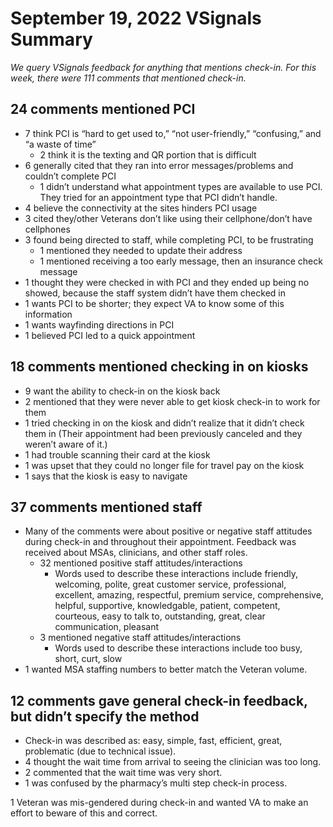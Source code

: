 # September 19, 2022 VSignals Summary

*We query VSignals feedback for anything that mentions check-in. For this week, there were 111 comments that mentioned check-in.*

## 24 comments mentioned PCI
- 7 think PCI is “hard to get used to,” “not user-friendly,” “confusing,” and “a waste of time”
  - 2 think it is the texting and QR portion that is difficult
- 6 generally cited that they ran into error messages/problems and couldn’t complete PCI
  - 1 didn’t understand what appointment types are available to use PCI. They tried for an appointment type that PCI didn’t handle.
- 4 believe the connectivity at the sites hinders PCI usage
- 3 cited they/other Veterans don’t like using their cellphone/don’t have cellphones
- 3 found being directed to staff, while completing PCI, to be frustrating
  - 1 mentioned they needed to update their address
  - 1 mentioned receiving a too early message, then an insurance check message
- 1 thought they were checked in with PCI and they ended up being no showed, because the staff system didn’t have them checked in
- 1 wants PCI to be shorter; they expect VA to know some of this information
- 1 wants wayfinding directions in PCI
- 1 believed PCI led to a quick appointment

## 18 comments mentioned checking in on kiosks
- 9 want the ability to check-in on the kiosk back
- 2 mentioned that they were never able to get kiosk check-in to work for them
- 1 tried checking in on the kiosk and didn’t realize that it didn’t check them in (Their appointment had been previously canceled and they weren’t aware of it.)
- 1 had trouble scanning their card at the kiosk
- 1 was upset that they could no longer file for travel pay on the kiosk
- 1 says that the kiosk is easy to navigate

## 37 comments mentioned staff
- Many of the comments were about positive or negative staff attitudes during check-in and throughout their appointment. Feedback was received about MSAs, clinicians, and other staff roles.
  - 32 mentioned positive staff attitudes/interactions
    - Words used to describe these interactions include friendly, welcoming, polite, great customer service, professional, excellent, amazing, respectful, premium service, comprehensive, helpful, supportive, knowledgable, patient, competent, courteous, easy to talk to, outstanding, great, clear communication, pleasant
  - 3 mentioned negative staff attitudes/interactions
    - Words used to describe these interactions include too busy, short, curt, slow
- 1 wanted MSA staffing numbers to better match the Veteran volume.
 
## 12 comments gave general check-in feedback, but didn’t specify the method
- Check-in was described as: easy, simple, fast, efficient, great, problematic (due to technical issue).
- 4 thought the wait time from arrival to seeing the clinician was too long.
- 2 commented that the wait time was very short.
- 1 was confused by the pharmacy’s multi step check-in process.

1 Veteran was mis-gendered during check-in and wanted VA to make an effort to beware of this and correct.

